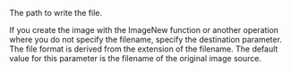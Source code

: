 The path to write the file.

If you create the image with the ImageNew function or another operation where you do not specify the filename, specify the destination parameter.
The file format is derived from the extension of the filename. The default value for this parameter is the filename of the original image source.
